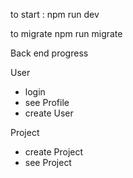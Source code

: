to start :
npm run dev

to migrate
npm run migrate

Back end progress

User

- login
- see Profile
- create User

Project

- create Project
- see Project
